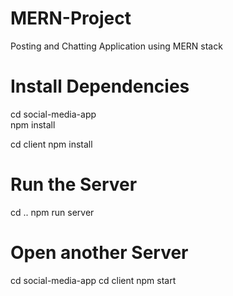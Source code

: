 # MERN-Project
Posting and Chatting Application using MERN stack


# Install Dependencies
cd social-media-app  
npm install

cd client
npm install


# Run the Server
cd ..
npm run server

# Open another Server
cd social-media-app
cd client
npm start


   
